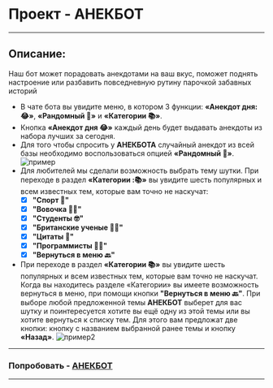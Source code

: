 # Проект - АНЕКБОТ
___
## Описание:
Наш бот может порадовать анекдотами на ваш вкус, поможет поднять настроение или разбавить повседневную рутину парочкой забавных историй
+ В чате бота вы увидите меню, в котором 3 функции: __«Анекдот дня: 😂»__, __«Рандомный 🎲»__ и __«Категории 📚»__.
+ Кнопка __«Анекдот дня 😂»__ каждый день будет выдавать анекдоты из набора лучших за сегодня.
+ Для того чтобы спросить у __АНЕКБОТА__ случайный анекдот из всей базы необходимо воспользоваться опцией __«Рандомный 🎲»__.
![пример](https://wmpics.space/di-OQA0.png)
+ Для любителей мы сделали возможность выбрать тему шутки. При переходе в раздел __«Категории :📚»__ вы увидите шесть популярных и всем известных тем, которые вам точно не наскучат:
  - [x] __"Спорт 💪"__
  - [x] __"Вовочка 🤷‍♂"__
  - [x] __"Студенты 🤓"__
  - [x] __"Британские ученые 🧑‍🔬"__
  - [x] __"Цитаты 💬"__
  - [x] __"Программисты 🧑‍💻"__
  - [x] __"Вернуться в меню 🔙"__
+ При переходе в раздел __«Категории 📚»__ вы увидите шесть популярных и всем известных тем, которые вам точно не наскучат. Когда вы находитесь разделе «Категории» вы имеете возможность вернуться в меню, при помощи кнопки __"Вернуться в меню 🔙"__. При выборе любой предложенной темы __АНЕКБОТ__ выберет для вас шутку и поинтересуется хотите вы ещё одну из этой темы или вы хотите вернуться к списку тем. Для этого вам предложат две кнопки: кнопку с названием выбранной ранее темы и кнопку __«Назад»__.
![пример2](https://wmpics.space/di-AA3R.png)
___
### Попробовать - [АНЕКБОТ](@itmo_anecbot)
___

